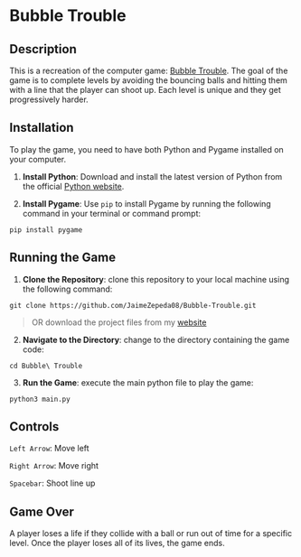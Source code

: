# Bubble Trouble

## Description

This is a recreation of the computer game: [Bubble Trouble](https://poki.com/en/g/bubble-trouble). The goal of the game is to complete levels by avoiding the bouncing balls and hitting them with a line that the player can shoot up. Each level is unique and they get progressively harder.

## Installation

To play the game, you need to have both Python and Pygame installed on your computer.

1. **Install Python**: Download and install the latest version of Python from the official [Python website](https://www.python.org/downloads/).

2. **Install Pygame**: Use `pip` to install Pygame by running the following command in your terminal or command prompt:

```
pip install pygame
```

## Running the Game

1. **Clone the Repository**: clone this repository to your local machine using the following command:

```
git clone https://github.com/JaimeZepeda08/Bubble-Trouble.git
```

> OR download the project files from my [website](https://jaimezepeda.vercel.app/projects)

2. **Navigate to the Directory**: change to the directory containing the game code:

```
cd Bubble\ Trouble
```

3. **Run the Game**: execute the main python file to play the game:

```
python3 main.py
```

## Controls

`Left Arrow`: Move left

`Right Arrow`: Move right

`Spacebar`: Shoot line up

## Game Over

A player loses a life if they collide with a ball or run out of time for a specific level. Once the player loses all of its lives, the game ends.
